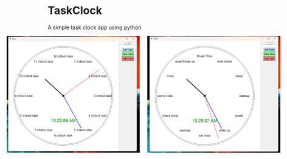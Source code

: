 # TaskClock
A simple task clock app using python

<div style="display: flex; justify-content: center; gap: 20px;">
   <img src="screenshots/ss1.png" alt="Initial State" width="350px">
   <img src="screenshots/ss2.png" alt="Loaded Tasks" width="350px">
</div>